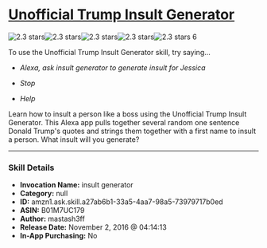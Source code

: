 # [Unofficial Trump Insult Generator](http://alexa.amazon.com/#skills/amzn1.ask.skill.a27ab6b1-33a5-4aa7-98a5-73979717b0ed)
![2.3 stars](../../images/ic_star_black_18dp_1x.png)![2.3 stars](../../images/ic_star_black_18dp_1x.png)![2.3 stars](../../images/ic_star_half_black_18dp_1x.png)![2.3 stars](../../images/ic_star_border_black_18dp_1x.png)![2.3 stars](../../images/ic_star_border_black_18dp_1x.png) 6

To use the Unofficial Trump Insult Generator skill, try saying...

* *Alexa, ask insult generator to generate insult for Jessica*

* *Stop*

* *Help*

Learn how to insult a person like a boss using the Unofficial Trump Insult Generator.  This Alexa app pulls together several random one sentence Donald Trump's quotes and strings them together with a first name to insult a person.  What insult will you generate?

***

### Skill Details

* **Invocation Name:** insult generator
* **Category:** null
* **ID:** amzn1.ask.skill.a27ab6b1-33a5-4aa7-98a5-73979717b0ed
* **ASIN:** B01M7UC179
* **Author:** mastash3ff
* **Release Date:** November 2, 2016 @ 04:14:13
* **In-App Purchasing:** No
